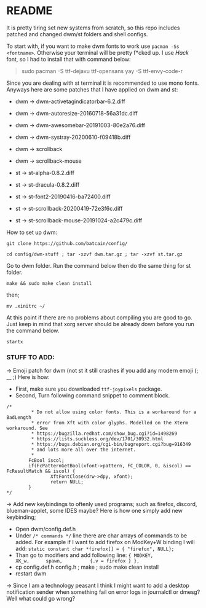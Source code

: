 # README
It is pretty tiring set new systems from scratch, so this repo includes patched and changed dwm/st folders and shell configs.

To start with, if you want to make dwm fonts to work use `pacman -Ss <fontname>`. Otherwise your terminal will be pretty f\*cked up. I use *Hack* font, so I had to install that with command below:
> sudo pacman -S ttf-dejavu ttf-opensans
> yay -S ttf-envy-code-r

Since you are dealing with st terminal it is recommended to use mono fonts. Anyways here are some patches that I have applied on dwm and st:

* dwm -> dwm-activetagindicatorbar-6.2.diff
* dwm -> dwm-autoresize-20160718-56a31dc.diff
* dwm -> dwm-awesomebar-20191003-80e2a76.diff
* dwm -> dwm-systray-20200610-f09418b.diff
* dwm -> scrollback
* dwm -> scrollback-mouse

* st -> st-alpha-0.8.2.diff
* st -> st-dracula-0.8.2.diff
* st -> st-font2-20190416-ba72400.diff
* st -> st-scrollback-20200419-72e3f6c.diff
* st -> st-scrollback-mouse-20191024-a2c479c.diff

How to set up dwm:

`git clone https://github.com/batcain/config/`



`cd config/dwm-stuff ; tar -xzvf dwm.tar.gz ; tar -xzvf st.tar.gz`

Go to dwm folder. Run the command below then do the same thing for st folder.

`make && sudo make clean install`

then;

`mv .xinitrc ~/`

At this point if there are no problems about compiling you are good to go. Just keep in mind that xorg server should be already down before you run the command below.

`startx`

### STUFF TO ADD:
 -> Emoji patch for dwm (not st it still crashes if you add any modern emoji (; __ ;)
Here is how:
* First, make sure you downloaded `ttf-joypixels` package.
* Second, Turn following command snippet to comment block.

```
/*
         * Do not allow using color fonts. This is a workaround for a BadLength
         * error from Xft with color glyphs. Modelled on the Xterm workaround. See
         * https://bugzilla.redhat.com/show_bug.cgi?id=1498269
         * https://lists.suckless.org/dev/1701/30932.html
         * https://bugs.debian.org/cgi-bin/bugreport.cgi?bug=916349
         * and lots more all over the internet.
         *
        FcBool iscol;
        if(FcPatternGetBool(xfont->pattern, FC_COLOR, 0, &iscol) == FcResultMatch && iscol) {
                XftFontClose(drw->dpy, xfont);
                return NULL;
        }
*/
```

-> Add new keybindings to oftenly used programs; such as firefox, discord, blueman-applet, some IDES maybe? 
Here is how one simply add new keybinding;

* Open dwm/config.def.h
* Under `/* commands */` line there are char arrays of commands to be added. For example if I want to add firefox on ModKey+W binding I will add:
`static constant char *firefox[] = { "firefox", NULL};`
* Than go to modifiers and add following line:
`{ MODKEY,                       XK_w,      spawn,          {.v = firefox } },`
* cp config.def.h config.h ; make ; sudo make clean install
* restart dwm

-> Since I am a technology peasant I think I might want to add a desktop notification sender when something fail on error logs in journalctl or dmesg?
Well what could go wrong?
